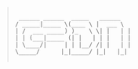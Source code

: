 > ```
>
>  ______ ______  _____   ______
> / _____|_____ \(____ \ |  ___ \
>| /  ___ _____) )_   \ \| |   | |
>| | (___|_____ (| |   | | |   | |
>| \____/|     | | |__/ /| |   | |
> \_____/      |_|_____/ |_|   |_|
>
>
> ```
